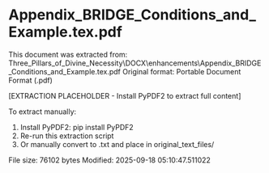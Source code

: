 # Appendix_BRIDGE_Conditions_and_Example.tex.pdf

This document was extracted from: Three_Pillars_of_Divine_Necessity\DOCX\enhancements\Appendix_BRIDGE_Conditions_and_Example.tex.pdf
Original format: Portable Document Format (.pdf)

[EXTRACTION PLACEHOLDER - Install PyPDF2 to extract full content]

To extract manually:
1. Install PyPDF2: pip install PyPDF2
2. Re-run this extraction script  
3. Or manually convert to .txt and place in original_text_files/

File size: 76102 bytes
Modified: 2025-09-18 05:10:47.511022
